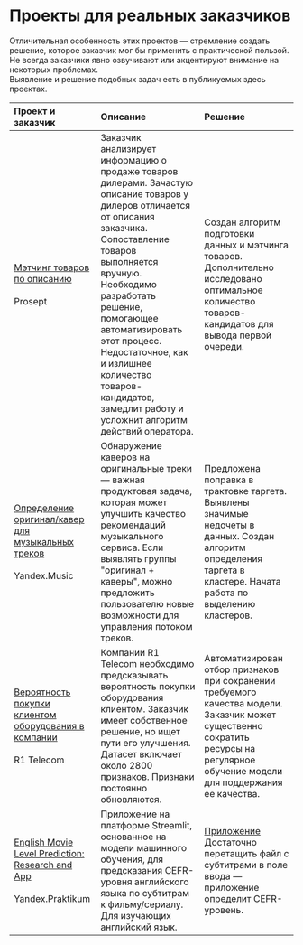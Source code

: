 # Проекты для реальных заказчиков

Отличительная особенность этих проектов — стремление создать решение, которое заказчик мог бы применить с практической пользой.  
Не всегда заказчики явно озвучивают или акцентируют внимание на некоторых проблемах.  
Выявление и решение подобных задач есть в публикуемых здесь проектах.


| Проект и заказчик     | Описание              | Решение         |
|:----------------------|:----------------------|:----------------|
| [Мэтчинг товаров по описанию](https://github.com/Nanobelka/prosept_matching)<br><br>Prosept | Заказчик анализирует информацию о продаже товаров дилерами. Зачастую описание товаров у дилеров отличается от описания заказчика. Сопоставление товаров выполняется вручную. Необходимо разработать решение, помогающее автоматизировать этот процесс. Недостаточное, как и излишнее количество товаров-кандидатов, замедлит работу и усложнит алгоритм действий оператора. | Создан алгоритм подготовки данных и мэтчинга товаров. Дополнительно исследовано оптимальное количество товаров-кандидатов для вывода первой очереди. |
| [Определение оригинал/кавер для музыкальных треков](https://github.com/Nanobelka/Yandex_Music_original_detection)<br><br>Yandex.Music | Обнаружение каверов на оригинальные треки — важная продуктовая задача, которая может улучшить качество рекомендаций музыкального сервиса. Если выявлять группы "оригинал + каверы", можно предложить пользователю новые возможности для управления потоком треков. | Предложена поправка в трактовке таргета. Выявлены значимые недочеты в данных. Создан алгоритм определения таргета в кластере. Начата работа по выделению кластеров. |
| [Вероятность покупки клиентом оборудования в компании](https://github.com/Nanobelka/R1_2800_features)<br><br>R1 Telecom | Компании R1 Telecom необходимо предсказывать вероятность покупки оборудования клиентом. Заказчик имеет собственное решение, но ищет пути его улучшения. Датасет включает около 2800 признаков. Признаки постоянно обновляются. | Автоматизирован отбор признаков при сохранении требуемого качества модели. Заказчик может существенно сократить ресурсы на регулярное обучение модели для поддержания ее качества. |
| [English Movie Level Prediction: Research and App](https://github.com/Nanobelka/english_subtitles_level)<br><br>Yandex.Praktikum | Приложение на платформе Streamlit, основанное на модели машинного обучения, для предсказания CEFR-уровня английского языка по субтитрам к фильму/сериалу. Для изучающих английский язык. | [Приложение](https://movie-level.streamlit.app/)<br>Достаточно перетащить файл с субтитрами в поле ввода — приложение определит CEFR-уровень. |
